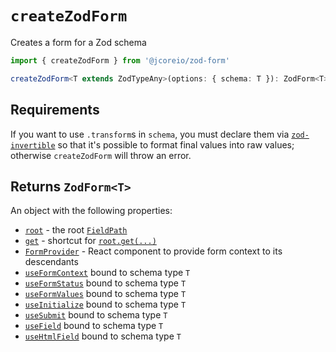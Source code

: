 # `createZodForm`

Creates a form for a Zod schema

```ts
import { createZodForm } from '@jcoreio/zod-form'
```

```ts
createZodForm<T extends ZodTypeAny>(options: { schema: T }): ZodForm<T>
```

## Requirements

If you want to use `.transform`s in `schema`, you must declare them via
[`zod-invertible`](https://github.com/jcoreio/zod-invertible) so that it's possible
to format final values into raw values; otherwise `createZodForm` will throw an error.

## Returns `ZodForm<T>`

An object with the following properties:

- [`root`](root) - the root [`FieldPath`](../FieldPath.md)
- [`get`](get) - shortcut for [`root`](./root.md)[`.get(...)`](../FieldPath.md#getpath)
- [`FormProvider`](FormProvider) - React component to provide form context to its descendants
- [`useFormContext`](../useFormContext.md) bound to schema type `T`
- [`useFormStatus`](../useFormStatus.md) bound to schema type `T`
- [`useFormValues`](../useFormValues.md) bound to schema type `T`
- [`useInitialize`](../useInitialize.md) bound to schema type `T`
- [`useSubmit`](../useSubmit.md) bound to schema type `T`
- [`useField`](../useField.md) bound to schema type `T`
- [`useHtmlField`](../useHtmlField.md) bound to schema type `T`
